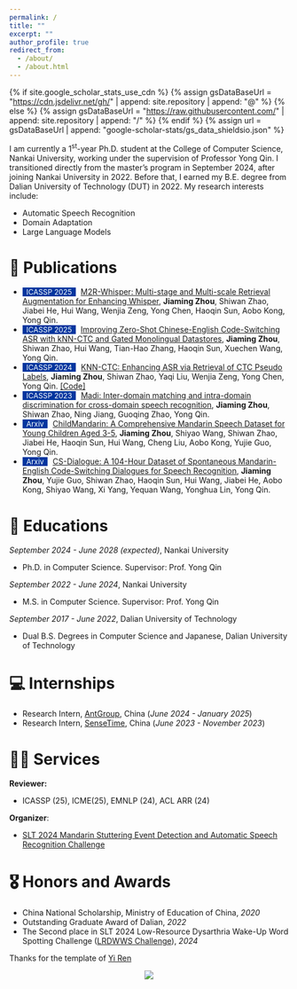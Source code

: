 ```yaml
---
permalink: /
title: ""
excerpt: ""
author_profile: true
redirect_from: 
  - /about/
  - /about.html
---
```


{% if site.google_scholar_stats_use_cdn %}
{% assign gsDataBaseUrl = "https://cdn.jsdelivr.net/gh/" | append: site.repository | append: "@" %}
{% else %}
{% assign gsDataBaseUrl = "https://raw.githubusercontent.com/" | append: site.repository | append: "/" %}
{% endif %}
{% assign url = gsDataBaseUrl | append: "google-scholar-stats/gs_data_shieldsio.json" %}

<span class='anchor' id='about-me'></span>

I am currently a 1<sup>st</sup>-year Ph.D. student at the College of Computer Science, Nankai University, working under the supervision of Professor Yong Qin. I transitioned directly from the master’s program in September 2024, after joining Nankai University in 2022. Before that, I earned my B.E. degree from Dalian University of Technology (DUT) in 2022. 
My research interests include:
- Automatic Speech Recognition 
- Domain Adaptation
- Large Language Models

<!-- My research interest includes neural machine translation and computer vision. I have published more than 100 papers at the top international AI conferences with total <a href='https://scholar.google.com/citations?user=DhtAFkwAAAAJ'>google scholar citations <strong><span id='total_cit'>260000+</span></strong></a> (You can also use google scholar badge <a href='https://scholar.google.com/citations?user=DhtAFkwAAAAJ'><img src="https://img.shields.io/endpoint?url={{ url | url_encode }}&logo=Google%20Scholar&labelColor=f6f6f6&color=9cf&style=flat&label=citations"></a>). -->

<!-- # 🔥 News
- *2022.02*: &nbsp;🎉🎉 Lorem ipsum dolor sit amet, consectetur adipiscing elit. Vivamus ornare aliquet ipsum, ac tempus justo dapibus sit amet. 
- *2022.02*: &nbsp;🎉🎉 Lorem ipsum dolor sit amet, consectetur adipiscing elit. Vivamus ornare aliquet ipsum, ac tempus justo dapibus sit amet.  -->

# 📝 Publications 
<!-- for example -->
<!-- - <span style="display:inline-block; background-color:#00369F; color:#fff; padding:0px 7px; margin-right:5px; font-size:13px;">ACL 2024</span><span style="color:red">(Oral)</span> [GenTranslate: Large Language Models are Generative Multilingual Speech and Machine Translators](https://aclanthology.org/2024.acl-long.5.pdf), **<u>Yuchen Hu</u>**, Chen Chen, Chao-Han Huck Yang, Ruizhe Li, Dong Zhang, Zhehuai Chen, Eng Siong Chng. [[Code]](https://github.com/YUCHEN005/GenTranslate) [[Data]](https://huggingface.co/datasets/PeacefulData/HypoTranslate) -->

- <span style="display:inline-block; background-color:#00369F; color:#fff; padding:0px 7px; margin-right:5px; font-size:13px;">ICASSP 2025</span> [M2R-Whisper: Multi-stage and Multi-scale Retrieval Augmentation for Enhancing Whisper](https://arxiv.org/abs/2409.11889), **Jiaming Zhou**, Shiwan Zhao, Jiabei He, Hui Wang, Wenjia Zeng, Yong Chen, Haoqin Sun, Aobo Kong, Yong Qin.
- <span style="display:inline-block; background-color:#00369F; color:#fff; padding:0px 7px; margin-right:5px; font-size:13px;">ICASSP 2025</span> [Improving Zero-Shot Chinese-English Code-Switching ASR with kNN-CTC and Gated Monolingual Datastores](https://arxiv.org/abs/2406.03814), **Jiaming Zhou**, Shiwan Zhao, Hui Wang, Tian-Hao Zhang, Haoqin Sun, Xuechen Wang, Yong Qin.
- <span style="display:inline-block; background-color:#00369F; color:#fff; padding:0px 7px; margin-right:5px; font-size:13px;">ICASSP 2024</span> [KNN-CTC: Enhancing ASR via Retrieval of CTC Pseudo Labels](https://ieeexplore.ieee.org/abstract/document/10447075), **Jiaming Zhou**, Shiwan Zhao, Yaqi Liu, Wenjia Zeng, Yong Chen, Yong Qin. [[Code]](https://github.com/NKU-HLT/KNN-CTC/tree/master)
- <span style="display:inline-block; background-color:#00369F; color:#fff; padding:0px 7px; margin-right:5px; font-size:13px;">ICASSP 2023</span> [Madi: Inter-domain matching and intra-domain discrimination for cross-domain speech recognition](https://ieeexplore.ieee.org/abstract/document/10095177), **Jiaming Zhou**, Shiwan Zhao, Ning Jiang, Guoqing Zhao, Yong Qin.
- <span style="display:inline-block; background-color:#00369F; color:#fff; padding:0px 7px; margin-right:5px; font-size:13px;">Arxiv</span> [ChildMandarin: A Comprehensive Mandarin Speech Dataset for Young Children Aged 3-5](https://arxiv.org/abs/2409.18584), **Jiaming Zhou**, Shiyao Wang, Shiwan Zhao, Jiabei He, Haoqin Sun, Hui Wang, Cheng Liu, Aobo Kong, Yujie Guo, Yong Qin.
- <span style="display:inline-block; background-color:#00369F; color:#fff; padding:0px 7px; margin-right:5px; font-size:13px;">Arxiv</span> [CS-Dialogue: A 104-Hour Dataset of Spontaneous Mandarin-English Code-Switching Dialogues for Speech Recognition](https://arxiv.org/abs/2502.18913), **Jiaming Zhou**, Yujie Guo, Shiwan Zhao, Haoqin Sun, Hui Wang, Jiabei He, Aobo Kong, Shiyao Wang, Xi Yang, Yequan Wang, Yonghua Lin, Yong Qin.


<!-- # 💬 Invited Talks
- *2021.06*, Lorem ipsum dolor sit amet, consectetur adipiscing elit. Vivamus ornare aliquet ipsum, ac tempus justo dapibus sit amet. 
- *2021.03*, Lorem ipsum dolor sit amet, consectetur adipiscing elit. Vivamus ornare aliquet ipsum, ac tempus justo dapibus sit amet.  \| [\[video\]](https://github.com/) -->

# 📖 Educations
*September 2024 - June 2028 (expected)*, Nankai University
- Ph.D. in Computer Science. Supervisor: Prof. Yong Qin

*September 2022 - June 2024*, Nankai University
- M.S. in Computer Science. Supervisor: Prof. Yong Qin

*September 2017 - June 2022*, Dalian University of Technology
- Dual B.S. Degrees in Computer Science and Japanese, Dalian University of Technology


# 💻 Internships
- Research Intern, [AntGroup](https://www.antgroup.com), China (*June 2024 - January 2025*)
- Research Intern, [SenseTime](https://www.sensetime.com), China (*June 2023 - November 2023*)

# 🧑‍🔬 Services
**Reviewer:** &nbsp; 
- ICASSP (25), ICME(25), EMNLP (24), ACL ARR (24)

**Organizer**:  
- [SLT 2024 Mandarin Stuttering Event Detection
and Automatic Speech Recognition Challenge](https://stutteringspeech.org/)

# 🎖 Honors and Awards
- China National Scholarship, Ministry of Education of China, *2020*
- Outstanding Graduate Award of Dalian, *2022*
- The Second place in SLT 2024 Low-Resource Dysarthria Wake-Up Word
Spotting Challenge
([LRDWWS Challenge](https://www.lrdwws.org/)), *2024*


Thanks for the template of <a href="https://rayeren.github.io">Yi Ren</a>

<div style="text-align: center;">
    <a href="https://clustrmaps.com/site/1c273" title="Visit tracker">
        <img src="//clustrmaps.com/map_v2.png?cl=ffffff&w=500&t=n&d=HWn8wyg-BkwbHphj4DVuPP5OvCM5fzVngWq98DVkcEo" style="max-width: 50%;" />
    </a>
</div>
